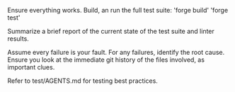 Ensure everything works. Build, an run the full test suite: 
'forge build'
'forge test'

Summarize a brief report of the current state of the test suite and linter results.

Assume every failure is your fault. For any failures, identify the root cause. Ensure you look at the immediate git history of the files involved, as important clues.

Refer to test/AGENTS.md for testing best practices.